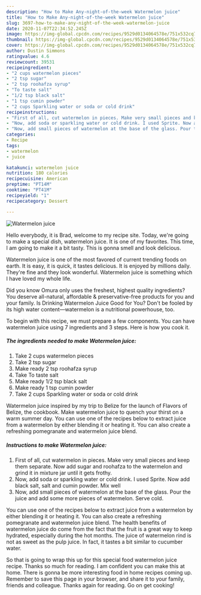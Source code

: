 ```yaml
---
description: "How to Make Any-night-of-the-week Watermelon juice"
title: "How to Make Any-night-of-the-week Watermelon juice"
slug: 3697-how-to-make-any-night-of-the-week-watermelon-juice
date: 2020-11-07T22:34:52.245Z
image: https://img-global.cpcdn.com/recipes/9529d0134064578e/751x532cq70/watermelon-juice-recipe-main-photo.jpg
thumbnail: https://img-global.cpcdn.com/recipes/9529d0134064578e/751x532cq70/watermelon-juice-recipe-main-photo.jpg
cover: https://img-global.cpcdn.com/recipes/9529d0134064578e/751x532cq70/watermelon-juice-recipe-main-photo.jpg
author: Dustin Simmons
ratingvalue: 4.6
reviewcount: 39531
recipeingredient:
- "2 cups watermelon pieces"
- "2 tsp sugar"
- "2 tsp roohafza syrup"
- "To taste salt"
- "1/2 tsp black salt"
- "1 tsp cumin powder"
- "2 cups Sparkling water or soda or cold drink"
recipeinstructions:
- "First of all, cut watermelon in pieces. Make very small pieces and keep them separate. Now add sugar and roohafza to the watermelon and grind it in mixture jar until it gets frothy."
- "Now, add soda or sparkling water or cold drink. I used Sprite. Now add black salt, salt and cumin powder. Mix well"
- "Now, add small pieces of watermelon at the base of the glass. Pour the juice and add some more pieces of watermelon. Serve cold."
categories:
- Recipe
tags:
- watermelon
- juice

katakunci: watermelon juice 
nutrition: 180 calories
recipecuisine: American
preptime: "PT14M"
cooktime: "PT41M"
recipeyield: "1"
recipecategory: Dessert

---
```



![Watermelon juice](https://img-global.cpcdn.com/recipes/9529d0134064578e/751x532cq70/watermelon-juice-recipe-main-photo.jpg)

Hello everybody, it is Brad, welcome to my recipe site. Today, we're going to make a special dish, watermelon juice. It is one of my favorites. This time, I am going to make it a bit tasty. This is gonna smell and look delicious.

Watermelon juice is one of the most favored of current trending foods on earth. It is easy, it is quick, it tastes delicious. It is enjoyed by millions daily. They're fine and they look wonderful. Watermelon juice is something which I have loved my whole life.

Did you know Omura only uses the freshest, highest quality ingredients? You deserve all-natural, affordable &amp; preservative-free products for you and your family. Is Drinking Watermelon Juice Good for You? Don&#39;t be fooled by its high water content—watermelon is a nutritional powerhouse, too.


To begin with this recipe, we must prepare a few components. You can have watermelon juice using 7 ingredients and 3 steps. Here is how you cook it.

<!--inarticleads1-->

##### The ingredients needed to make Watermelon juice:

1. Take 2 cups watermelon pieces
1. Take 2 tsp sugar
1. Make ready 2 tsp roohafza syrup
1. Take To taste salt
1. Make ready 1/2 tsp black salt
1. Make ready 1 tsp cumin powder
1. Take 2 cups Sparkling water or soda or cold drink


Watermelon juice inspired by my trip to Belize for the launch of Flavors of Belize, the cookbook. Make watermelon juice to quench your thirst on a warm summer day. You can use one of the recipes below to extract juice from a watermelon by either blending it or heating it. You can also create a refreshing pomegranate and watermelon juice blend. 

<!--inarticleads2-->

##### Instructions to make Watermelon juice:

1. First of all, cut watermelon in pieces. Make very small pieces and keep them separate. Now add sugar and roohafza to the watermelon and grind it in mixture jar until it gets frothy.
1. Now, add soda or sparkling water or cold drink. I used Sprite. Now add black salt, salt and cumin powder. Mix well
1. Now, add small pieces of watermelon at the base of the glass. Pour the juice and add some more pieces of watermelon. Serve cold.


You can use one of the recipes below to extract juice from a watermelon by either blending it or heating it. You can also create a refreshing pomegranate and watermelon juice blend. The health benefits of watermelon juice do come from the fact that the fruit is a great way to keep hydrated, especially during the hot months. The juice of watermelon rind is not as sweet as the pulp juice. In fact, it tastes a bit similar to cucumber water. 

So that is going to wrap this up for this special food watermelon juice recipe. Thanks so much for reading. I am confident you can make this at home. There is gonna be more interesting food in home recipes coming up. Remember to save this page in your browser, and share it to your family, friends and colleague. Thanks again for reading. Go on get cooking!
